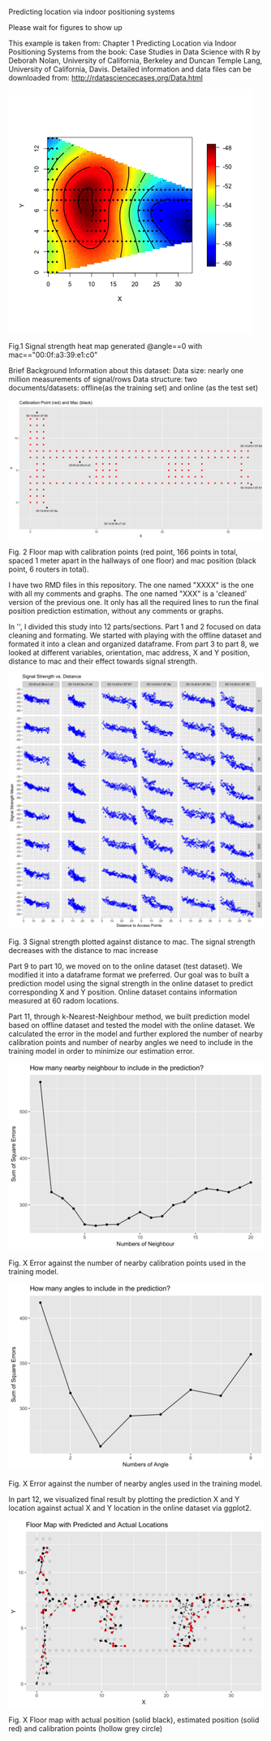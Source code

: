Predicting location via indoor positioning systems

Please wait for figures to show up

This example is taken from: Chapter 1 Predicting Location via Indoor Positioning Systems from the book: Case Studies in Data Science with R by Deborah Nolan, University of California, Berkeley and Duncan Temple Lang, University of California, Davis.
Detailed information and data files can be downloaded from: http://rdatasciencecases.org/Data.html

![Heatmap1](doc/Heatmap1.png?raw=true "FirstHeatmap")

Fig.1 Signal strength heat map generated @angle==0 with mac=="00:0f:a3:39:e1:c0"

Brief Background Information about this dataset:
Data size: nearly one million measurements of signal/rows
Data structure: two documents/datasets: offline(as the training set) and online (as the test set)

![FloorMapandMac](doc/CalibPointandMac.png?raw=true "FloorMapandMac")

Fig. 2 Floor map with calibration points (red point, 166 points in total, spaced 1 meter apart in the hallways of one floor) and mac position (black point, 6 routers in total).

I have two RMD files in this repository. The one named "XXXX" is the one with all my comments and graphs. The one named "XXX" is a 'cleaned' version of the previous one. It only has all the required lines to run the final position prediction estimation, without any comments or graphs.

In '', I divided this study into 12 parts/sections. Part 1 and 2 focused on data cleaning and formating. We started with playing with the offline dataset and formated it into a clean and organized dataframe. From part 3 to part 8, we looked at different variables, orientation, mac address, X and Y position, distance to mac and their effect towards signal strength.

![SignalStrengthvsDist](doc/SignalStrengthvsDist.png?raw=true "SignalStrengthvsDist")

Fig. 3 Signal strength plotted against distance to mac. The signal strength decreases with the distance to mac increase

Part 9 to part 10, we moved on to the online dataset (test dataset). We modified it into a dataframe format we preferred. Our goal was to built a prediction model using the signal strength in the online dataset to predict corresponding X and Y position. Online dataset contains information measured at 60 radom locations.

Part 11, through k-Nearest-Neighbour method, we built prediction model based on offline dataset and tested the model with the online dataset. We calculated the error in the model and further explored the number of nearby calibration points and number of nearby angles we need to include in the training model in order to minimize our estimation error.

![NeighbourPrediction](doc/NeighbourPrediction.png?raw=true "NeighbourPrediction")

Fig. X Error against the number of nearby calibration points used in the training model.

![AnglePrediction](doc/AnglePrediction.png?raw=true "AnglePrediction")

Fig. X Error against the number of nearby angles used in the training model.

In part 12, we visualized final result by plotting the prediction X and Y location against actual X and Y location in the online dataset via ggplot2.

![FloorMapPredictedActualLocs](doc/FloorMapPredictedActualLocs.png?raw=true "FloorMapPredictedActualLocs")

Fig. X Floor map with actual position (solid black), estimated position (solid red) and calibration points (hollow grey circle)
